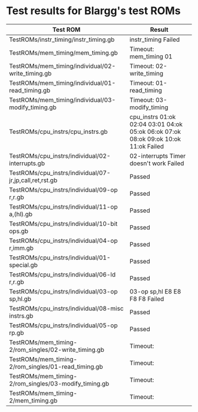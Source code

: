 # Test results for Blargg's test ROMs
|Test ROM|Result|
|---|---|
|TestROMs/instr_timing/instr_timing.gb|instr_timing   Failed |
|TestROMs/mem_timing/mem_timing.gb|Timeout: mem_timing  01|
|TestROMs/mem_timing/individual/02-write_timing.gb|Timeout: 02-write_timing  |
|TestROMs/mem_timing/individual/01-read_timing.gb|Timeout: 01-read_timing  |
|TestROMs/mem_timing/individual/03-modify_timing.gb|Timeout: 03-modify_timing  |
|TestROMs/cpu_instrs/cpu_instrs.gb|cpu_instrs  01:ok  02:04  03:01  04:ok  05:ok  06:ok  07:ok  08:ok  09:ok  10:ok  11:ok    Failed |
|TestROMs/cpu_instrs/individual/02-interrupts.gb|02-interrupts   Timer doesn't work  Failed |
|TestROMs/cpu_instrs/individual/07-jr,jp,call,ret,rst.gb|Passed|
|TestROMs/cpu_instrs/individual/09-op r,r.gb|Passed|
|TestROMs/cpu_instrs/individual/11-op a,(hl).gb|Passed|
|TestROMs/cpu_instrs/individual/10-bit ops.gb|Passed|
|TestROMs/cpu_instrs/individual/04-op r,imm.gb|Passed|
|TestROMs/cpu_instrs/individual/01-special.gb|Passed|
|TestROMs/cpu_instrs/individual/06-ld r,r.gb|Passed|
|TestROMs/cpu_instrs/individual/03-op sp,hl.gb|03-op sp,hl  E8 E8 F8 F8  Failed |
|TestROMs/cpu_instrs/individual/08-misc instrs.gb|Passed|
|TestROMs/cpu_instrs/individual/05-op rp.gb|Passed|
|TestROMs/mem_timing-2/rom_singles/02-write_timing.gb|Timeout: |
|TestROMs/mem_timing-2/rom_singles/01-read_timing.gb|Timeout: |
|TestROMs/mem_timing-2/rom_singles/03-modify_timing.gb|Timeout: |
|TestROMs/mem_timing-2/mem_timing.gb|Timeout: |
